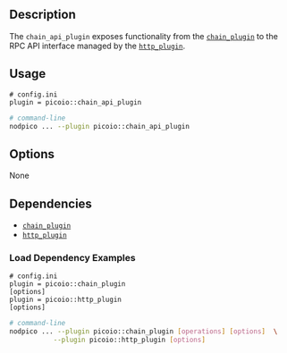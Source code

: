 ## Description

The `chain_api_plugin` exposes functionality from the [`chain_plugin`](../chain_plugin/index.md) to the RPC API interface managed by the [`http_plugin`](../http_plugin/index.md).

## Usage

```console
# config.ini
plugin = picoio::chain_api_plugin
```
```sh
# command-line
nodpico ... --plugin picoio::chain_api_plugin
```

## Options

None

## Dependencies

* [`chain_plugin`](../chain_plugin/index.md)
* [`http_plugin`](../http_plugin/index.md)

### Load Dependency Examples

```console
# config.ini
plugin = picoio::chain_plugin
[options]
plugin = picoio::http_plugin
[options]
```
```sh
# command-line
nodpico ... --plugin picoio::chain_plugin [operations] [options]  \
           --plugin picoio::http_plugin [options]
```
